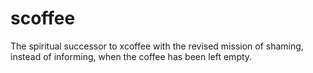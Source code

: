 # scoffee
The spiritual successor to xcoffee with the revised mission of shaming, instead of informing, when the coffee has been left empty.
